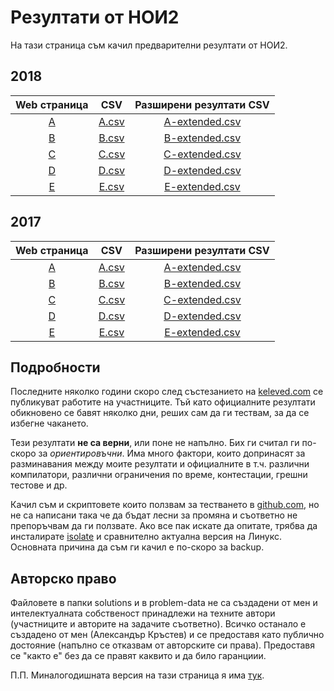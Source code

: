 # Резултати от НОИ2
На тази страница съм качил предварителни резултати от НОИ2.

## 2018
| Web страница        | CSV                         | Разширени резултати CSV                       |
|:-------------------:|:---------------------------:|:---------------------------------------------:|
| [A](2018/results/A) | [A.csv](2018/results/A.csv) | [A-extended.csv](2018/results/A-extended.csv) |
| [B](2018/results/B) | [B.csv](2018/results/B.csv) | [B-extended.csv](2018/results/B-extended.csv) |
| [C](2018/results/C) | [C.csv](2018/results/C.csv) | [C-extended.csv](2018/results/C-extended.csv) |
| [D](2018/results/D) | [D.csv](2018/results/D.csv) | [D-extended.csv](2018/results/D-extended.csv) |
| [E](2018/results/E) | [E.csv](2018/results/E.csv) | [E-extended.csv](2018/results/E-extended.csv) |

## 2017
| Web страница        | CSV                          | Разширени резултати CSV                      |
|:-------------------:|:---------------------------:|:---------------------------------------------:|
| [A](2017/results/A) | [A.csv](2017/results/A.csv) | [A-extended.csv](2017/results/A-extended.csv) |
| [B](2017/results/B) | [B.csv](2017/results/B.csv) | [B-extended.csv](2017/results/B-extended.csv) |
| [C](2017/results/C) | [C.csv](2017/results/C.csv) | [C-extended.csv](2017/results/C-extended.csv) |
| [D](2017/results/D) | [D.csv](2017/results/D.csv) | [D-extended.csv](2017/results/D-extended.csv) |
| [E](2017/results/E) | [E.csv](2017/results/E.csv) | [E-extended.csv](2017/results/E-extended.csv) |

## Подробности
Последните няколко години скоро след състезанието на [keleved.com][keleved] се
публикуват работите на участниците. Тъй като официалните резултати обикновено се
бавят няколко дни, реших сам да ги тествам, за да се избегне чакането.

Тези резултати **не са верни**, или поне не напълно.
Бих ги считал ги по-скоро за *ориентировъчни*. 
Има много фактори, които допринасят за разминавания между моите резултати и
официалните  в т.ч. различни компилатори, различни ограничения по време,
контестации, грешни тестове и др.

Качил съм и скриптовете които ползвам за тестването в [github.com][github], но
не са написани така че да бъдат лесни за промяна и съответно не препоръчвам да
ги ползвате. 
Ако все пак искате да опитате, трябва да инсталирате [isolate][isolate] и
сравнително актуална версия на Линукс.
Основната причина да съм ги качил е по-скоро за backup.

## Авторско право
Файловете в папки solutions и в problem-data не са създадени от мен и
интелектуалната собственост принадлежи на техните автори (участниците и авторите
на задачите съответно).
Всичко останало е създадено от мен (Александър Кръстев) и се предоставя като
публично достояние (напълно се отказвам от авторските си права).
Предоставя се "както е" без да се правят каквито и да било гаранциии.

П.П. Миналогодишната версия на тази страница я има [тук][old-index].

[keleved]: http://keleved.com
[isolate]: https://github.com/ioi/isolate
[github]: https://github.com/Alaxe/noi2-ranking
[old-index]: https://github.com/Alaxe/noi2-ranking/blob/5261d0b4c1e4f0a557794d24297719f5f0b0e137/README.md
